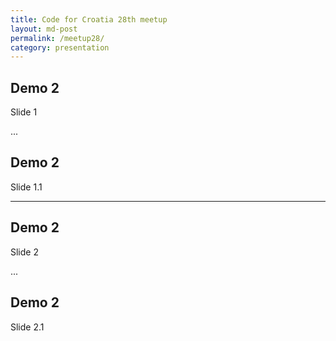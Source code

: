 ```yaml
---
title: Code for Croatia 28th meetup
layout: md-post
permalink: /meetup28/
category: presentation
---
```


<!-- Slides are separated by newline + three dashes + newline, vertical slides identical but two dashes -->

## Demo 2
Slide 1

...

## Demo 2
Slide 1.1

---

## Demo 2
Slide 2

...

## Demo 2
Slide 2.1
